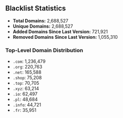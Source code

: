 ## Blacklist Statistics

- **Total Domains:** 2,688,527
- **Unique Domains:** 2,688,527
- **Added Domains Since Last Version:** 721,921
- **Removed Domains Since Last Version:** 1,055,310

### Top-Level Domain Distribution

-  `.com`: 1,236,479
-  `.org`: 220,763
-  `.net`: 165,588
-  `.shop`: 75,208
-  `.top`: 70,705
-  `.xyz`: 63,214
-  `.io`: 62,497
-  `.pl`: 48,684
-  `.info`: 44,721
-  `.fr`: 35,951

